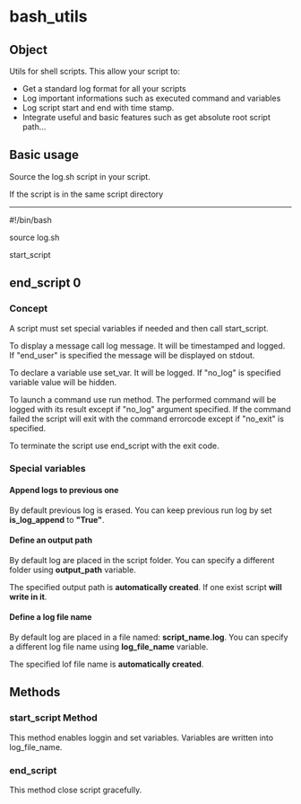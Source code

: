# bash_utils

## Object

Utils for shell scripts. This allow your script to:

* Get a standard log format for all your scripts
* Log important informations such as executed command and variables
* Log script start and end with time stamp.
* Integrate useful and basic features such as get absolute root script path...

## Basic usage

Source the log.sh script in your script.

If the script is in the same script directory

-----------
#!/bin/bash

source log.sh

start_script

end_script 0
-----------

### Concept

A script must set special variables if needed and then call start_script.

To display a message call log message. It will be timestamped and logged.
If "end_user" is specified the message will be displayed on stdout.

To declare a variable use set_var. It will be logged. If "no_log" is specified
variable value will be hidden.

To launch a command use run method. The performed command will be logged with
its result except if "no_log" argument specified. If the command failed the script
will exit with the command errorcode except if "no_exit" is specified.

To terminate the script use end_script with the exit code.


### Special variables

#### Append logs to previous one

By default previous log is erased. You can keep previous run log by
set **is_log_append** to **"True"**.

#### Define an output path

By default log are placed in the script folder. You can specify a different
folder using **output_path** variable.

The specified output path is **automatically created**. If one exist script
**will write in it**.

#### Define a log file name

By default log are placed in a file named: **script_name.log**. You can specify
a different log file name using **log_file_name** variable.

The specified lof file name is **automatically created**.

## Methods

### start_script Method

This method enables loggin and set variables. Variables are written into log_file_name.

### end_script

This method close script gracefully.

